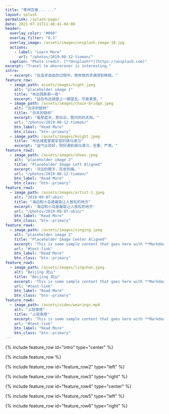 ```yaml
---
title: "等待完善... ..."
layout: splash
permalink: /splash-page/
date: 2021-07-31T11:48:41-04:00
header:
  overlay_color: "#000"
  overlay_filter: "0.5"
  overlay_image: /assets/images/unsplash-image-10.jpg
  actions:
    - label: "Learn More"
      url: "/photos/2019-08-12-tioman/"
  caption: "Photo credit: [**Unsplash**](https://unsplash.com)"
excerpt: "Travel to whererever is interesting."
intro: 
  - excerpt: "在追求自由的过程中，使奔放的灵魂得到释放。"
feature_row:
  - image_path: assets/images/night.jpeg
    alt: "placeholder image 1"
    title: "布达佩斯那一夜"
    excerpt: "站在布达城堡上一眼望去，尽是美景。"
  - image_path: /assets/images/chain-bridge.jpeg
    alt: "白天的链桥"
    title: "白天的链桥"
    excerpt: "看那蓝天，那白云，那灼热的太阳。"
    url: "/photos/2019-08-12-tioman/"
    btn_label: "Read More"
    btn_class: "btn--primary"
  - image_path: /assets/images/knight.jpeg
    title: "布达城堡里面军官的骑马演习"
    excerpt: "运气比较好，刚好遇到骑马演习，庄重，严肃。"
feature_row2:
  - image_path: /assets/images/shoes.jpeg
    alt: "placeholder image 2"
    title: "Placeholder Image Left Aligned"
    excerpt: '河边的鞋子，历史的痛。'
    url: "/photos/2019-08-12-tioman/"
    btn_label: "Read More"
    btn_class: "btn--primary"
feature_row3:
  - image_path: /assets/images/artist-1.jpeg
    alt: "2019-09-07-ubin"
    title: "海边和小岛是最能让人放松的地方"
    excerpt: '海边和小岛是最能让人放松的地方'
    url: "/photos/2019-09-07-ubin/"
    btn_label: "Read More"
    btn_class: "btn--primary"
feature_row4:
  - image_path: /assets/images/singing.jpeg
    alt: "placeholder image 2"
    title: "Placeholder Image Center Aligned"
    excerpt: 'This is some sample content that goes here with **Markdown** formatting. Centered with `type="center"`'
    url: "#test-link"
    btn_label: "Read More"
    btn_class: "btn--primary"
feature_row5:
  - image_path: /assets/images/lingshan.jpeg
    alt: "Beijing 灵山"
    title: "Beijing 灵山"
    excerpt: 'This is some sample content that goes here with **Markdown** formatting. Centered with `type="center"`'
    url: "#test-link"
    btn_label: "Read More"
    btn_class: "btn--primary"
feature_row6:
  - image_path: /assets/video/wearings.mp4
    alt: "上班穿搭"
    title: "上班穿搭"
    excerpt: 'This is some sample content that goes here with **Markdown** formatting. Centered with `type="center"`'
    url: "#test-link"
    btn_label: "Read More"
    btn_class: "btn--primary"
---
```


{% include feature_row id="intro" type="center" %}

{% include feature_row %}

{% include feature_row id="feature_row2" type="left" %}

{% include feature_row id="feature_row3" type="right" %}

{% include feature_row id="feature_row4" type="center" %}

{% include feature_row id="feature_row5" type="left" %}

{% include feature_row id="feature_row6" type="right" %}

